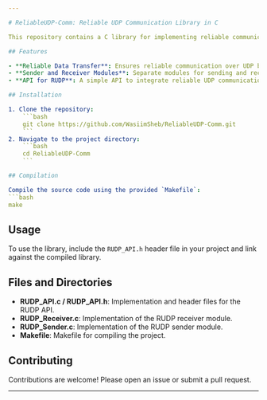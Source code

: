 ```yaml
---

# ReliableUDP-Comm: Reliable UDP Communication Library in C

This repository contains a C library for implementing reliable communication over UDP (RUDP). It provides functionalities for sending and receiving data with reliability features over the unreliable UDP protocol.

## Features

- **Reliable Data Transfer**: Ensures reliable communication over UDP by implementing acknowledgment and retransmission mechanisms.
- **Sender and Receiver Modules**: Separate modules for sending and receiving data.
- **API for RUDP**: A simple API to integrate reliable UDP communication in other applications.

## Installation

1. Clone the repository:
    ```bash
    git clone https://github.com/WasiimSheb/ReliableUDP-Comm.git
    ```
2. Navigate to the project directory:
    ```bash
    cd ReliableUDP-Comm
    ```

## Compilation

Compile the source code using the provided `Makefile`:
```bash
make
```

## Usage

To use the library, include the `RUDP_API.h` header file in your project and link against the compiled library.


## Files and Directories

- **RUDP_API.c / RUDP_API.h**: Implementation and header files for the RUDP API.
- **RUDP_Receiver.c**: Implementation of the RUDP receiver module.
- **RUDP_Sender.c**: Implementation of the RUDP sender module.
- **Makefile**: Makefile for compiling the project.

## Contributing

Contributions are welcome! Please open an issue or submit a pull request.

---
```

